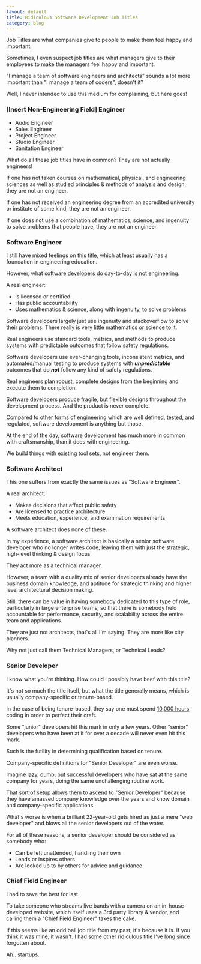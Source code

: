 ```yaml
---
layout: default
title: Ridiculous Software Development Job Titles
category: blog
---
```


Job Titles are what companies give to people to make them feel happy and important.

Sometimes, I even suspect job titles are what managers give to their employees to make the managers feel happy and important. 

"I manage a team of software engineers and architects" sounds a lot more important than "I manage a team of coders", doesn't it?

Well, I never intended to use this medium for complaining, but here goes!

### [Insert Non-Engineering Field] Engineer

* Audio Engineer
* Sales Engineer
* Project Engineer
* Studio Engineer
* Sanitation Engineer

What do all these job titles have in common? They are not actually engineers!

If one has not taken courses on mathematical, physical, and engineering sciences as well as studied principles & methods of analysis and design, they are not an engineer.

If one has not received an engineering degree from an accredited university or institute of some kind, they are not an engineer.

If one does not use a combination of mathematics, science, and ingenuity to solve problems that people have, they are not an engineer.

### Software Engineer

I still have mixed feelings on this title, which at least usually has a foundation in engineering education.

However, what software developers do day-to-day is [not engineering](http://www.theatlantic.com/technology/archive/2015/11/programmers-should-not-call-themselves-engineers/414271/).

A real engineer:

* Is licensed or certified
* Has public accountability
* Uses mathematics & science, along with ingenuity, to solve problems

Software developers largely just use ingenuity and stackoverflow to solve their problems. There really is very little mathematics or science to it.

Real engineers use standard tools, metrics, and methods to produce systems with predictable outcomes that follow safety regulations.

Software developers use ever-changing tools, inconsistent metrics, and automated/manual testing to produce systems with ***unpredictable*** outcomes that do ***not*** follow any kind of safety regulations.

Real engineers plan robust, complete designs from the beginning and execute them to completion.

Software developers produce fragile, but flexible designs throughout the development process. And the product is never complete.

Compared to other forms of engineering which are well defined, tested, and regulated, software development is anything but those.

At the end of the day, software development has much more in common with craftsmanship, than it does with engineering. 

We build things with existing tool sets, not engineer them.

### Software Architect

This one suffers from exactly the same issues as "Software Engineer".

A real architect:

* Makes decisions that affect public safety
* Are licensed to practice architecture
* Meets education, experience, and examination requirements

A software architect does none of these.

In my experience, a software architect is basically a senior software developer who no longer writes code, leaving them with just the strategic, high-level thinking & design focus.

They act more as a technical manager. 

However, a team with a quality mix of senior developers already have the business domain knowledge, and aptitude for strategic thinking and higher level architectural decision making.

Still, there can be value in having somebody dedicated to this type of role, particularly in large enterprise teams, so that there is somebody held accountable for performance, security, and scalability across the entire team and applications.

They are just not architects, that's all I'm saying. They are more like city planners. 

Why not just call them Technical Managers, or Technical Leads?

### Senior Developer

I know what you're thinking. How could I possibly have beef with this title?

It's not so much the title itself, but what the title generally means, which is usually company-specific or tenure-based.

In the case of being tenure-based, they say one must spend [10,000 hours](http://www.wisdomgroup.com/blog/10000-hours-of-practice/) coding in order to perfect their craft. 

Some "junior" developers hit this mark in only a few years. Other "senior" developers who have been at it for over a decade will never even hit this mark.

Such is the futility in determining qualification based on tenure.

Company-specific definitions for "Senior Developer" are even worse. 

Imagine [lazy, dumb, but successful](http://blog.codinghorror.com/how-to-be-lazy-dumb-and-successful/) developers who have sat at the same company for years, doing the same unchallenging routine work.

That sort of setup allows them to ascend to "Senior Developer" because they have amassed company knowledge over the years and know domain and company-specific applications.

What's worse is when a brilliant 22-year-old gets hired as just a mere "web developer" and blows all the senior developers out of the water.

For all of these reasons, a senior developer should be considered as somebody who:

* Can be left unattended, handling their own
* Leads or inspires others
* Are looked up to by others for advice and guidance

### Chief Field Engineer

I had to save the best for last.

To take someone who streams live bands with a camera on an in-house-developed website, which itself uses a 3rd party library & vendor, and calling them a "Chief Field Engineer" takes the cake.

If this seems like an odd ball job title from my past, it's because it is. If you think it was mine, it wasn't. I had some other ridiculous title I've long since forgotten about.

Ah.. startups.
